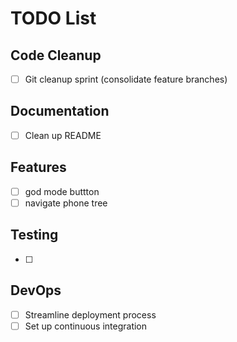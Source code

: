 # TODO List

## Code Cleanup
- [ ] Git cleanup sprint (consolidate feature branches)

## Documentation
- [ ] Clean up README

## Features
- [ ] god mode buttton
- [ ] navigate phone tree

## Testing
- [ ] 

## DevOps
- [ ] Streamline deployment process
- [ ] Set up continuous integration